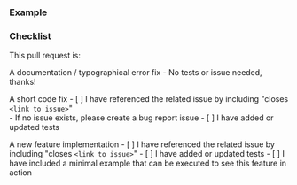 <!-- 
Thanks for opening a pull request to Prefect! We've got a few requests to help us review contributions:

- Make sure that your title neatly summarizes the proposed changes.
- Provide a short overview of the change and the value it adds.
- Share an example to help us understand the change in user experience.
- Confirm that you've done common tasks so we can give a timely review.

Happy engineering!
-->

### Example
<!-- Share an example of the change in action. A code blurb is best if applicable. -->

### Checklist
<!-- These boxes may be checked after opening the pull request. Delete sections that do not apply. -->

This pull request is:

A documentation / typographical error fix
	- No tests or issue needed, thanks!

A short code fix
	- [ ] I have referenced the related issue by including "closes `<link to issue>`"  
        - If no issue exists, please create a bug report issue
	- [ ] I have added or updated tests

A new feature implementation
	- [ ] I have referenced the related issue by including "closes `<link to issue>`"
	- [ ] I have added or updated tests
    - [ ] I have included a minimal example that can be executed to see this feature in action


